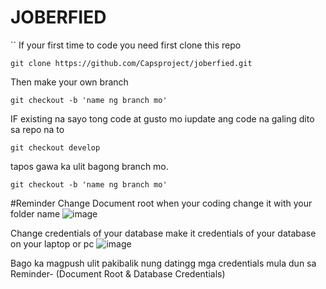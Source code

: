 # JOBERFIED

``
If your first time to code you need first clone this repo
```
git clone https://github.com/Capsproject/joberfied.git
```

Then make your own branch
```
git checkout -b 'name ng branch mo'
```

IF existing na sayo tong code at gusto mo iupdate ang code na galing dito sa repo na to 
```
git checkout develop
```
tapos gawa ka ulit bagong branch mo.
```
git checkout -b 'name ng branch mo'
```
#Reminder
Change Document root when your coding change it with your folder name
![image](https://github.com/Capsproject/joberfied/assets/102800815/ea56791f-32a4-40c3-9083-66aa5f1bf811)

Change credentials of your database make it credentials of your database on your laptop or pc
![image](https://github.com/Capsproject/joberfied/assets/102800815/34e20e6f-e3d5-4759-8c01-1d21328a11de)

Bago ka magpush ulit pakibalik nung datingg mga credentials mula dun sa Reminder- (Document Root & Database Credentials)



